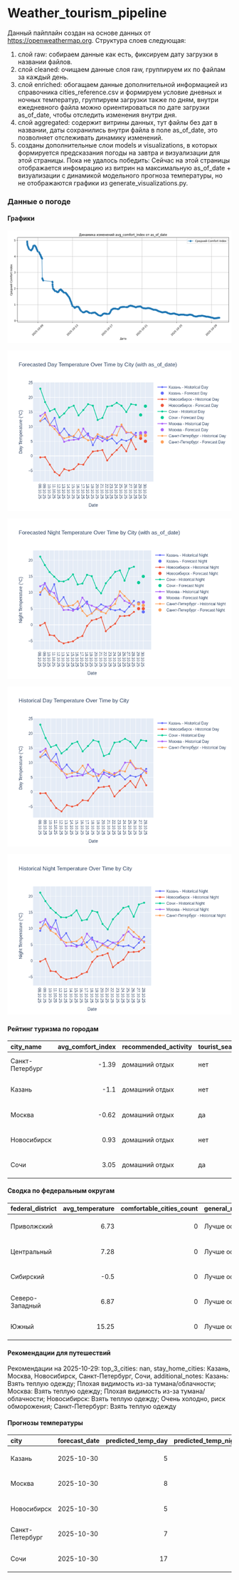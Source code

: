 # Weather_tourism_pipeline
Данный пайплайн создан на основе данных от https://openweathermap.org.
Структура слоев следующая:
  1) слой raw: 
  собираем данные как есть, фиксируем дату загрузки в названии файлов.
  2) слой cleaned:
  очищаем данные слоя raw, группируем их по файлам за каждый день.
  3) слой enriched:
  обогащаем данные дополнительной информацией из справочника cities_reference.csv и формируем условие дневных и ночных температур,
  группируем загрузки также по дням, внутри ежедневного файла можно ориентироваться по дате загрузки as_of_date, чтобы отследить изменения внутри дня.
  4) слой aggregated:
   содержит витрины данных, тут файлы без дат в названии, даты сохранились внутри файла в поле as_of_date, это позволняет отслеживать динамику изменений.
  6) созданы дополнительные слои models и visualizations, в которых формируется предсказания погоды на завтра и визуализации для этой страницы.
  Пока не удалось победить: Сейчас на этой страницы отображается инфомрацию из витрин на максимальную as_of_date + визуализации с динамикой модельного прогноза температуры, 
  но не отображаются графики из generate_visualizations.py.
<!-- WEATHER DATA START -->
### Данные о погоде

#### Графики
![Comfort Index Trend](data/visualizations/comfort_index_trend.png)

![Forecasted Day Temperature](data/visualizations/forecasted_day_temperature.png)

![Forecasted Night Temperature](data/visualizations/forecasted_night_temperature.png)

![Historical Day Temperature](data/visualizations/historical_day_temperature.png)

![Historical Night Temperature](data/visualizations/historical_night_temperature.png)

#### Рейтинг туризма по городам
| city_name       |   avg_comfort_index | recommended_activity   | tourist_season_match   | tourism_season   | tour_recommendation       | as_of_date          |
|:----------------|--------------------:|:-----------------------|:-----------------------|:-----------------|:--------------------------|:--------------------|
| Санкт-Петербург |               -1.39 | домашний отдых         | нет                    | Май-Сентябрь     | домашний отдых вне сезона | 2025-10-29 21:21:00 |
| Казань          |               -1.1  | домашний отдых         | нет                    | Май-Сентябрь     | домашний отдых вне сезона | 2025-10-29 21:21:00 |
| Москва          |               -0.62 | домашний отдых         | да                     | Круглогодично    | домашний отдых в сезон    | 2025-10-29 21:21:00 |
| Новосибирск     |                0.93 | домашний отдых         | нет                    | Июнь-Август      | домашний отдых вне сезона | 2025-10-29 21:21:00 |
| Сочи            |                3.05 | домашний отдых         | да                     | Май-Октябрь      | домашний отдых в сезон    | 2025-10-29 21:21:00 |

#### Сводка по федеральным округам
| federal_district   |   avg_temperature |   comfortable_cities_count | general_recommendation   | as_of_date          |
|:-------------------|------------------:|---------------------------:|:-------------------------|:--------------------|
| Приволжский        |              6.73 |                          0 | Лучше остаться дома      | 2025-10-29 21:21:00 |
| Центральный        |              7.28 |                          0 | Лучше остаться дома      | 2025-10-29 21:21:00 |
| Сибирский          |             -0.5  |                          0 | Лучше остаться дома      | 2025-10-29 21:21:00 |
| Северо-Западный    |              6.87 |                          0 | Лучше остаться дома      | 2025-10-29 21:21:00 |
| Южный              |             15.25 |                          0 | Лучше остаться дома      | 2025-10-29 21:21:00 |

#### Рекомендации для путешествий
Рекомендации на 2025-10-29: top_3_cities: nan, stay_home_cities: Казань, Москва, Новосибирск, Санкт-Петербург, Сочи, additional_notes: Казань: Взять теплую одежду; Плохая видимость из-за тумана/облачности; Москва: Взять теплую одежду; Плохая видимость из-за тумана/облачности; Новосибирск: Взять теплую одежду; Очень холодно, риск обморожения; Санкт-Петербург: Взять теплую одежду

#### Прогнозы температуры
| city            | forecast_date   |   predicted_temp_day |   predicted_temp_night | model_type       | as_of_date          |
|:----------------|:----------------|---------------------:|-----------------------:|:-----------------|:--------------------|
| Казань          | 2025-10-30      |                    5 |                      4 | LinearRegression | 2025-10-29 21:21:53 |
| Москва          | 2025-10-30      |                    8 |                      7 | LinearRegression | 2025-10-29 21:21:53 |
| Новосибирск     | 2025-10-30      |                    5 |                      5 | LinearRegression | 2025-10-29 21:21:53 |
| Санкт-Петербург | 2025-10-30      |                    7 |                      6 | LinearRegression | 2025-10-29 21:21:53 |
| Сочи            | 2025-10-30      |                   17 |                     15 | LinearRegression | 2025-10-29 21:21:53 |


<!-- WEATHER DATA END -->
